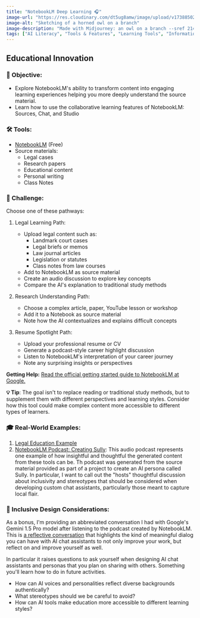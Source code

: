 ```yaml
---
title: "NotebookLM Deep Learning 🎧"
image-url: "https://res.cloudinary.com/dt5ug8amw/image/upload/v1738850251/Practical%20AI%20Literacy%20Challenges/Owl_on_a_branch.jpg"
image-alt: "Sketching of a horned owl on a branch"
image-description: "Made with Midjourney: an owl on a branch --sref 2142149306 --v 6"
tags: ["AI Literacy", "Tools & Features", "Learning Tools", "Information Organization"]
---
```


## Educational Innovation

### 🎯 Objective: 
- Explore NotebookLM's ability to transform content into engaging learning experiences helping you more deeply understand the source material. 
- Learn how to use the collaborative learning features of NotebookLM: Sources, Chat, and Studio

### 🛠️ Tools:
- [NotebookLM](https://notebooklm.google.com) (Free)
- Source materials:
  - Legal cases
  - Research papers
  - Educational content
  - Personal writing
  - Class Notes

### 📝 Challenge:
Choose one of these pathways:

1. Legal Learning Path:
   - Upload legal content such as:
     - Landmark court cases
     - Legal briefs or memos
     - Law journal articles
     - Legislation or statutes
     - Class notes from law courses
   - Add to NotebookLM as source material
   - Create an audio discussion to explore key concepts
   - Compare the AI's explanation to traditional study methods
   
2. Research Understanding Path:
   - Choose a complex article, paper, YouTube lesson or workshop
   - Add it to a Notebook as source material
   - Note how the AI contextualizes and explains difficult concepts

3. Resume Spotlight Path:
   - Upload your professional resume or CV
   - Generate a podcast-style career highlight discussion
   - Listen to NotebookLM's interpretation of your career journey
   - Note any surprising insights or perspectives

**Getting Help:** [Read the official getting started guide to NotebookLM at Google.](https://support.google.com/notebooklm/answer/14276471?hl=en&ref_topic=14272601&sjid=7675036795461123650-NA)

**💡 Tip**: The goal isn't to replace reading or traditional study methods, but to supplement them with different perspectives and learning styles. Consider how this tool could make complex content more accessible to different types of learners.

### 🎓 Real-World Examples:
1. [Legal Education Example](https://youtu.be/eKdzkG-pf2Y?si=kT_XtqwjNwv3iykc&t=267)
2. [NotebookLM Podcast: Creating Sully](https://notebooklm.google.com/notebook/774dc337-cd3d-41a8-b2a3-847d72656dc2/audio): This audio podcast represents one example of how insightful and thoughtful the generated content from these tools can be. Th podcast was generated from the source material provided as part of a project to create an AI persona called Sully. In particular, I want to call out the "hosts" thoughtful discussion about inclusivity and stereotypes that should be considered when developing custom chat assistants, particularly those meant to capture local flair.

### 🤝 Inclusive Design Considerations:
As a bonus, I'm providing an abbreviated conversation I had with Google's Gemini 1.5 Pro model after listening to the podcast created by NotebookLM. This is [a reflective conversation](https://docs.google.com/document/d/1doltLDeoH3Ol3fYyVwQ1XYD89W0g68YUiup2_4uQQ08/edit?usp=sharing) that highlights the kind of meaningful dialog you can have with AI chat assistants to not only improve your work, but reflect on and improve yourself as well.

In particular it raises questions to ask yourself when designing AI chat assistants and personas that you plan on sharing with others. Something you'll learn how to do in future activities.
- How can AI voices and personalities reflect diverse backgrounds authentically?
- What stereotypes should we be careful to avoid?
- How can AI tools make education more accessible to different learning styles?
